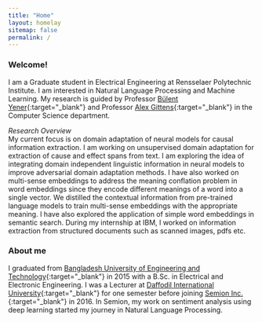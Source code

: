 ```yaml
---
title: "Home"
layout: homelay
sitemap: false
permalink: /
---
```


### Welcome!

I am a Graduate student in Electrical Engineering at Rensselaer Polytechnic Institute. I am interested in Natural Language Processing and Machine Learning. My research is guided by Professor [Bülent Yener](http://www.cs.rpi.edu/~yener/){:target="\_blank"} and Professor [Alex Gittens](http://www.cs.rpi.edu/~gittea/){:target="\_blank"} in the Computer Science department.  

*Research Overview*  
My current focus is on domain adaptation of neural models for causal information extraction. I am working on unsupervised domain adaptation for extraction of cause and effect spans from text. I am exploring the idea of integrating domain independent linguistic information in neural models to improve adversarial domain adaptation methods. I have also worked on multi-sense embeddings to address the meaning conflation problem in word embeddings since they encode different meanings of a word into a single vector. We distilled the contextual information from pre-trained language models to train multi-sense embeddings with the appropriate meaning. I have also explored the application of simple word embeddings in semantic search. During my internship at IBM, I worked on information extraction from structured documents such as scanned images, pdfs etc. 


<!-- <div class="container">
<div class="row">
<center>
<img src="{{ site.url }}{{ site.baseurl }}/images/banner.jpg" width="100%"/><br/>
Examples of Feynman diagrams. <br/>
Feynman R., The theory of positrons. <i>Phys. Rev.</i> (1949)
</center>
</div>
</div>
<br/> -->

### About me

I graduated from [Bangladesh University of Engineering and Technology](http://www.buet.ac.bd){:target="\_blank"} in 2015 with a B.Sc. in Electrical and Electronic Engineering. I was a Lecturer at [Daffodil International University](https://daffodilvarsity.edu.bd){:target="\_blank"} for one semester before joining [Semion Inc.](http://semion.ai){:target="\_blank"} in 2016. In Semion, my work on sentiment analysis using deep learning started my journey in Natural Language Processing.

